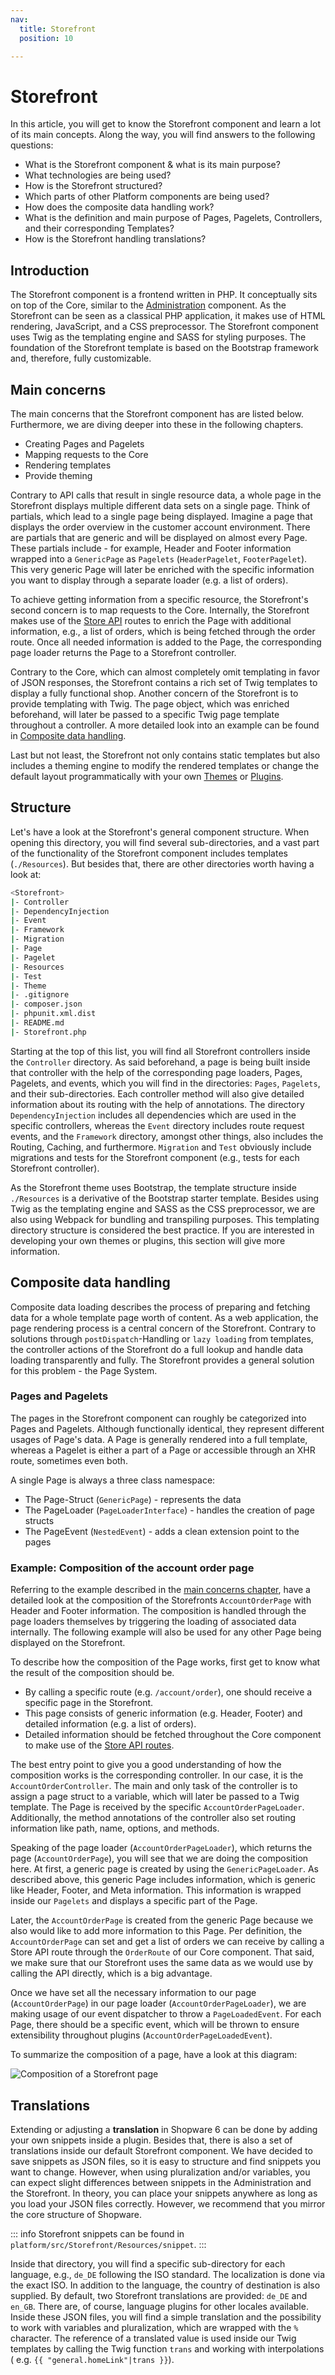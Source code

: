```yaml
---
nav:
  title: Storefront
  position: 10

---
```


# Storefront

In this article, you will get to know the Storefront component and learn a lot of its main concepts. Along the way, you will find answers to the following questions:

* What is the Storefront component & what is its main purpose?
* What technologies are being used?
* How is the Storefront structured?
* Which parts of other Platform components are being used?
* How does the composite data handling work?
* What is the definition and main purpose of Pages, Pagelets, Controllers, and their corresponding Templates?
* How is the Storefront handling translations?

## Introduction

The Storefront component is a frontend written in PHP. It conceptually sits on top of the Core, similar to the [Administration](administration-concept) component. As the Storefront can be seen as a classical PHP application, it makes use of HTML rendering, JavaScript, and a CSS preprocessor. The Storefront component uses Twig as the templating engine and SASS for styling purposes. The foundation of the Storefront template is based on the Bootstrap framework and, therefore, fully customizable.

## Main concerns

The main concerns that the Storefront component has are listed below. Furthermore, we are diving deeper into these in the following chapters.

* Creating Pages and Pagelets
* Mapping requests to the Core
* Rendering templates
* Provide theming

Contrary to API calls that result in single resource data, a whole page in the Storefront displays multiple different data sets on a single page. Think of partials, which lead to a single page being displayed. Imagine a page that displays the order overview in the customer account environment. There are partials that are generic and will be displayed on almost every Page. These partials include - for example, Header and Footer information wrapped into a `GenericPage` as `Pagelets` \(`HeaderPagelet`, `FooterPagelet`\). This very generic Page will later be enriched with the specific information you want to display through a separate loader \(e.g. a list of orders\).

To achieve getting information from a specific resource, the Storefront's second concern is to map requests to the Core. Internally, the Storefront makes use of the [Store API](../../api/store-api) routes to enrich the Page with additional information, e.g., a list of orders, which is being fetched through the order route. Once all needed information is added to the Page, the corresponding page loader returns the Page to a Storefront controller.

Contrary to the Core, which can almost completely omit templating in favor of JSON responses, the Storefront contains a rich set of Twig templates to display a fully functional shop. Another concern of the Storefront is to provide templating with Twig. The page object, which was enriched beforehand, will later be passed to a specific Twig page template throughout a controller. A more detailed look into an example can be found in [Composite data handling](storefront-concept#composite-data-handling).

Last but not least, the Storefront not only contains static templates but also includes a theming engine to modify the rendered templates or change the default layout programmatically with your own [Themes](../../../guides/plugins/themes/) or [Plugins](storefront-concept).

## Structure

Let's have a look at the Storefront's general component structure. When opening this directory, you will find several sub-directories, and a vast part of the functionality of the Storefront component includes templates \(`./Resources`\). But besides that, there are other directories worth having a look at:

```bash
<Storefront>
|- Controller
|- DependencyInjection
|- Event
|- Framework
|- Migration
|- Page
|- Pagelet
|- Resources
|- Test
|- Theme
|- .gitignore
|- composer.json
|- phpunit.xml.dist
|- README.md
|- Storefront.php
```

Starting at the top of this list, you will find all Storefront controllers inside the `Controller` directory. As said beforehand, a page is being built inside that controller with the help of the corresponding page loaders, Pages, Pagelets, and events, which you will find in the directories: `Pages`, `Pagelets`, and their sub-directories. Each controller method will also give detailed information about its routing with the help of annotations. The directory `DependencyInjection` includes all dependencies which are used in the specific controllers, whereas the `Event` directory includes route request events, and the `Framework` directory, amongst other things, also includes the Routing, Caching, and furthermore. `Migration` and `Test` obviously include migrations and tests for the Storefront component \(e.g., tests for each Storefront controller\).

As the Storefront theme uses Bootstrap, the template structure inside `./Resources` is a derivative of the Bootstrap starter template. Besides using Twig as the templating engine and SASS as the CSS preprocessor, we are also using Webpack for bundling and transpiling purposes. This templating directory structure is considered the best practice. If you are interested in developing your own themes or plugins, this section will give more information.

## Composite data handling

Composite data loading describes the process of preparing and fetching data for a whole template page worth of content. As a web application, the page rendering process is a central concern of the Storefront. Contrary to solutions through `postDispatch`-Handling or `lazy loading` from templates, the controller actions of the Storefront do a full lookup and handle data loading transparently and fully. The Storefront provides a general solution for this problem - the Page System.

### Pages and Pagelets

The pages in the Storefront component can roughly be categorized into Pages and Pagelets. Although functionally identical, they represent different usages of Page's data. A Page is generally rendered into a full template, whereas a Pagelet is either a part of a Page or accessible through an XHR route, sometimes even both.

A single Page is always a three class namespace:

* The Page-Struct \(`GenericPage`\) - represents the data
* The PageLoader \(`PageLoaderInterface`\) - handles the creation of page structs
* The PageEvent \(`NestedEvent`\) - adds a clean extension point to the pages

### Example: Composition of the account order page

Referring to the example described in the [main concerns chapter](storefront-concept#main-concerns), have a detailed look at the composition of the Storefronts `AccountOrderPage` with Header and Footer information. The composition is handled through the page loaders themselves by triggering the loading of associated data internally. The following example will also be used for any other Page being displayed on the Storefront.

To describe how the composition of the Page works, first get to know what the result of the composition should be.

* By calling a specific route \(e.g. `/account/order`\), one should receive a specific page in the Storefront.
* This page consists of generic information \(e.g. Header, Footer\) and detailed information \(e.g. a list of orders\).
* Detailed information should be fetched throughout the Core component to make use of the [Store API routes](../../api/store-api).

The best entry point to give you a good understanding of how the composition works is the corresponding controller. In our case, it is the `AccountOrderController`. The main and only task of the controller is to assign a page struct to a variable, which will later be passed to a Twig template. The Page is received by the specific `AccountOrderPageLoader`. Additionally, the method annotations of the controller also set routing information like path, name, options, and methods.

Speaking of the page loader \(`AccountOrderPageLoader`\), which returns the page \(`AccountOrderPage`\), you will see that we are doing the composition here. At first, a generic page is created by using the `GenericPageLoader`. As described above, this generic Page includes information, which is generic like Header, Footer, and Meta information. This information is wrapped inside our `Pagelets` and displays a specific part of the Page.

Later, the `AccountOrderPage` is created from the generic Page because we also would like to add more information to this Page. Per definition, the `AccountOrderPage` can set and get a list of orders we can receive by calling a Store API route through the `OrderRoute` of our Core component. That said, we make sure that our Storefront uses the same data as we would use by calling the API directly, which is a big advantage.

Once we have set all the necessary information to our page \(`AccountOrderPage`\) in our page loader \(`AccountOrderPageLoader`\), we are making usage of our event dispatcher to throw a `PageLoadedEvent`. For each Page, there should be a specific event, which will be thrown to ensure extensibility throughout plugins \(`AccountOrderPageLoadedEvent`\).

To summarize the composition of a page, have a look at this diagram:

![Composition of a Storefront page](../../../.gitbook/assets/concepts-storefront-composite-data-loading.png)

## Translations

Extending or adjusting a **translation** in Shopware 6 can be done by adding your own snippets inside a plugin. Besides that, there is also a set of translations inside our default Storefront component. We have decided to save snippets as JSON files, so it is easy to structure and find snippets you want to change. However, when using pluralization and/or variables, you can expect slight differences between snippets in the Administration and the Storefront. In theory, you can place your snippets anywhere as long as you load your JSON files correctly. However, we recommend that you mirror the core structure of Shopware.

::: info
Storefront snippets can be found in `platform/src/Storefront/Resources/snippet`.
:::

Inside that directory, you will find a specific sub-directory for each language, e.g., `de_DE` following the ISO standard. The localization is done via the exact ISO. In addition to the language, the country of destination is also supplied. By default, two Storefront translations are provided: `de_DE` and `en_GB`. There are, of course, language plugins for other locales available. Inside these JSON files, you will find a simple translation and the possibility to work with variables and pluralization, which are wrapped with the `%` character. The reference of a translated value is used inside our Twig templates by calling the Twig function `trans` and working with interpolations \( e.g. `{{ "general.homeLink"|trans }}`\).
